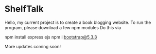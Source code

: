 # ShelfTalk

Hello, my current project is to create a book blogging website.
To run the program, please download a few npm modules
Do this via

npm install express ejs
npm i bootstrap@5.3.3

More updates coming soon!

